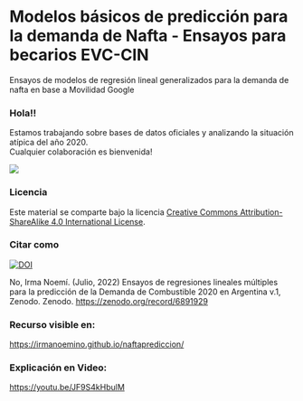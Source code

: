# Modelos básicos de predicción para la demanda de Nafta - Ensayos para becarios EVC-CIN
Ensayos de modelos de regresión lineal generalizados para la demanda de nafta en base a Movilidad Google

### Hola!!

Estamos trabajando sobre bases de datos oficiales y analizando la situación atípica del año 2020.  
Cualquier colaboración es bienvenida!  


![ ](https://c.tenor.com/QWlkPsb7OkcAAAAC/out-of-gas-gas.gif)


### Licencia

Este material se comparte bajo la licencia [Creative Commons Attribution-ShareAlike 4.0 International License](https://creativecommons.org/licenses/by-sa/4.0/deed.es_ES).

### Citar como

[![DOI](https://zenodo.org/badge/516953706.svg)](https://zenodo.org/record/6891929)

No, Irma Noemí. (Julio, 2022) Ensayos de regresiones lineales múltiples para la predicción de la Demanda de Combustible 2020 en Argentina v.1, Zenodo. Zenodo. https://zenodo.org/record/6891929

### Recurso visible en: 
https://irmanoemino.github.io/naftaprediccion/

### Explicación en Video:
https://youtu.be/JF9S4kHbulM

